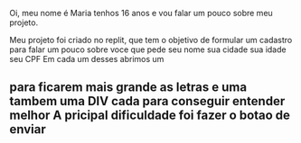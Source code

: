 Oi, meu nome é Maria tenhos 16 anos e vou falar um pouco sobre meu projeto.

Meu projeto foi criado no replit, que tem o objetivo de formular um cadastro para falar um pouco sobre voce que pede
seu nome 
sua cidade
sua idade 
seu CPF
Em cada um desses abrimos um <h2> para ficarem mais grande as letras e uma tambem uma DIV cada para conseguir entender melhor
A pricipal  dificuldade foi fazer o botao de enviar
